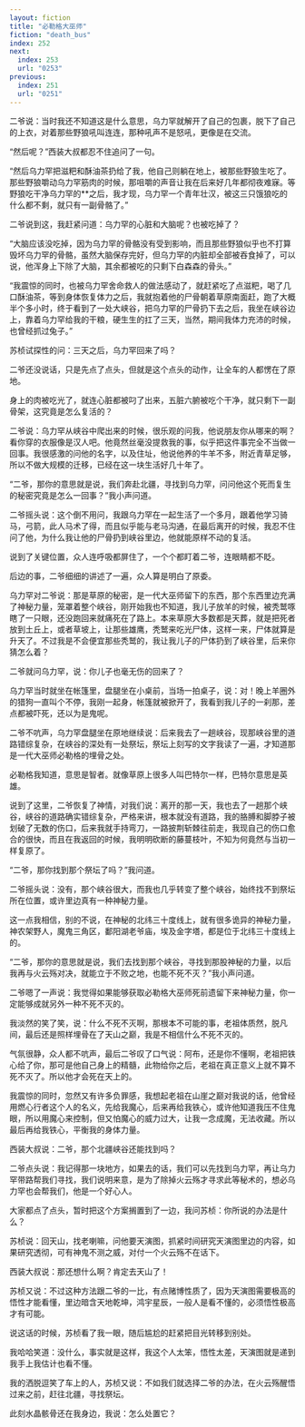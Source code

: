 ```yaml
---
layout: fiction
title: "必勒格大巫师"
fiction: "death_bus"
index: 252
next:
  index: 253
  url: "0253"
previous:
  index: 251
  url: "0251"
---
```

二爷说：当时我还不知道这是什么意思，乌力罕就解开了自己的包裹，脱下了自己的上衣，对着那些野狼吼叫连连，那种吼声不是怒吼，更像是在交流。

“然后呢？”西装大叔都忍不住追问了一句。

“然后乌力罕把滋粑和酥油茶扔给了我，他自己则躺在地上，被那些野狼生吃了。那些野狼嚼动乌力罕筋肉的时候，那咀嚼的声音让我在后来好几年都彻夜难寐。等野狼吃干净乌力罕的**之后，我才现，乌力罕一个青年壮汉，被这三只饿狼吃的什么都不剩，就只有一副骨骼了。”

二爷说到这，我赶紧问道：乌力罕的心脏和大脑呢？也被吃掉了？

“大脑应该没吃掉，因为乌力罕的骨骼没有受到影响，而且那些野狼似乎也不打算毁坏乌力罕的骨骼，虽然大脑保存完好，但乌力罕的内脏却全部被吞食掉了，可以说，他浑身上下除了大脑，其余都被吃的只剩下白森森的骨头。”

“我震惊的同时，也被乌力罕舍命救人的做法感动了，就赶紧吃了点滋粑，喝了几口酥油茶，等到身体恢复体力之后，我就抱着他的尸骨朝着草原南面赶，跑了大概半个多小时，终于看到了一处大峡谷，把乌力罕的尸骨扔下去之后，我坐在峡谷边上，靠着乌力罕给我的干粮，硬生生的扛了三天，当然，期间我体力充沛的时候，也曾经抓过兔子。”

苏桢试探性的问：三天之后，乌力罕回来了吗？

二爷还没说话，只是先点了点头，但就是这个点头的动作，让全车的人都愣在了原地。

身上的肉被吃光了，就连心脏都被叼了出来，五脏六腑被吃个干净，就只剩下一副骨架，这究竟是怎么复活的？

二爷说：乌力罕从峡谷中爬出来的时候，很乐观的问我，他说朋友你从哪来的啊？看你穿的衣服像是汉人吧。他竟然丝毫没提救我的事，似乎把这件事完全不当做一回事。我很感激的问他的名字，以及住址，他说他养的牛羊不多，附近青草足够，所以不做大规模的迁移，已经在这一块生活好几十年了。

“二爷，那你的意思就是说，我们奔赴北疆，寻找到乌力罕，问问他这个死而复生的秘密究竟是怎么一回事？”我小声问道。

二爷摇头说：这个倒不用问，我跟乌力罕在一起生活了一个多月，跟着他学习骑马，弓箭，此人马术了得，而且似乎能与老马沟通，在最后离开的时候，我忍不住问了他，为什么我让他的尸骨扔到峡谷里边，他就能原样不动的复活。

说到了关键位置，众人连呼吸都屏住了，一个个都盯着二爷，连眼睛都不眨。

后边的事，二爷细细的讲述了一遍，众人算是明白了原委。

乌力罕对二爷说：那是草原的秘密，是一代大巫师留下的东西，那个东西里边充满了神秘力量，笼罩着整个峡谷，刚开始我也不知道，我儿子放羊的时候，被秃鹫啄瞎了一只眼，还没跑回来就痛死在了路上。本来草原大多数都是天葬，就是把死者放到土丘上，或者草坡上，让那些雄鹰，秃鹫来吃光尸体，这样一来，尸体就算是升天了。不过我是不会便宜那些秃鹫的，我让我儿子的尸体扔到了峡谷里，后来你猜怎么着？

二爷就问乌力罕，说：你儿子也毫无伤的回来了？

乌力罕当时就坐在帐篷里，盘腿坐在小桌前，当场一拍桌子，说：对！晚上羊圈外的猎狗一直叫个不停，我刚一起身，帐篷就被掀开了，我看到我儿子的一刹那，差点都被吓死，还以为是鬼呢。

二爷不吭声，乌力罕盘腿坐在原地继续说：后来我去了一趟峡谷，现那峡谷里的道路错综复杂，在峡谷的深处有一处祭坛，祭坛上刻写的文字我读了一遍，才知道那是一代大巫师必勒格的埋骨之处。

必勒格我知道，意思是智者。就像草原上很多人叫巴特尔一样，巴特尔意思是英雄。

说到了这里，二爷恢复了神情，对我们说：离开的那一天，我也去了一趟那个峡谷，峡谷的道路确实错综复杂，严格来讲，根本就没有道路，我的胳膊和脚脖子被划破了无数的伤口，后来我就手持弯刀，一路披荆斩棘往前走，我现自己的伤口愈合的很快，而且在我返回的时候，我明明砍断的藤蔓枝叶，不知为何竟然与当初一样复原了。

“二爷，那你找到那个祭坛了吗？”我问道。

二爷摇头说：没有，那个峡谷很大，而我也几乎转变了整个峡谷，始终找不到祭坛所在位置，或许里边真有一种神秘力量。

这一点我相信，别的不说，在神秘的北纬三十度线上，就有很多诡异的神秘力量，神农架野人，魔鬼三角区，鄱阳湖老爷庙，埃及金字塔，都是位于北纬三十度线上的。

“二爷，那你的意思就是说，我们去找到那个峡谷，寻找到那股神秘的力量，以后我再与火云殇对决，就能立于不败之地，也能不死不灭？”我小声问道。

二爷嗯了一声说：我觉得如果能够获取必勒格大巫师死前遗留下来神秘力量，你一定能够成就另外一种不死不灭的。

我淡然的笑了笑，说：什么不死不灭啊，那根本不可能的事，老祖体质然，脱凡间，最后还是照样埋骨在了天山之巅，我是不相信什么不死不灭的。

气氛很静，众人都不吭声，最后二爷叹了口气说：阿布，还是你不懂啊，老祖把铁心给了你，那可是他自己身上的精髓，此物给你之后，老祖在真正意义上就不算不死不灭了。所以他才会死在天上的。

我震惊的同时，忽然又有许多负罪感，我想起老祖在山崖之巅对我说的话，他曾经用燃心行者这个人的名义，先给我魔心，后来再给我铁心，或许他知道我压不住鬼眼，所以用魔心来控制，但又怕魔心的威力过大，让我一念成魔，无法收藏。所以最后再给我铁心，平衡我的身体力量。

西装大叔说：二爷，那个北疆峡谷还能找到吗？

二爷点头说：我记得那一块地方，如果去的话，我们可以先找到乌力罕，再让乌力罕带路帮我们寻找，我们说明来意，是为了除掉火云殇才寻求此等秘术的，想必乌力罕也会帮我们，他是一个好心人。

大家都点了点头，暂时把这个方案搁置到了一边，我问苏桢：你所说的办法是什么？

苏桢说：回天山，找老喇嘛，问他要天演图，抓紧时间研究天演图里边的内容，如果研究透彻，可有神鬼不测之威，对付一个火云殇不在话下。

西装大叔说：那还想什么啊？肯定去天山了！

苏桢又说：不过这种方法跟二爷的一比，有点赌博性质了，因为天演图需要极高的悟性才能看懂，里边暗含天地乾坤，鸿宇星辰，一般人是看不懂的，必须悟性极高才有可能。

说这话的时候，苏桢看了我一眼，随后尴尬的赶紧把目光转移到别处。

我哈哈笑道：没什么，事实就是这样，我这个人太笨，悟性太差，天演图就是递到我手上我估计也看不懂。

我的洒脱逗笑了车上的人，苏桢又说：不如我们就选择二爷的办法，在火云殇醒悟过来之前，赶往北疆，寻找祭坛。

此刻水晶骸骨还在我身边，我说：怎么处置它？